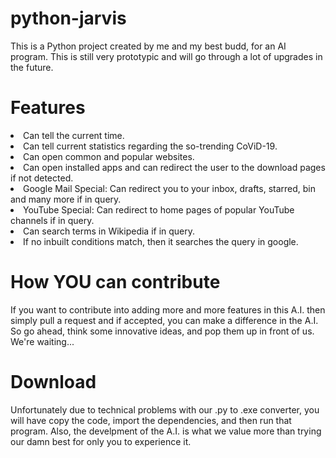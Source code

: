 # python-jarvis

This is a Python project created by me and my best budd, for an AI program. This is still very prototypic and will go through a lot of upgrades in the future.

# Features

<li> Can tell the current time. </li>
<li> Can tell current statistics regarding the so-trending CoViD-19.</li>
<li> Can open common and popular websites.</li>
<li> Can open installed apps and can redirect the user to the download pages if not detected.</li>
<li> Google Mail Special: Can redirect you to your inbox, drafts, starred, bin and many more if in query.</li>
<li> YouTube Special: Can redirect to home pages of popular YouTube channels if in query.</li>
<li> Can search terms in Wikipedia if in query.</li>
<li> If no inbuilt conditions match, then it searches the query in google.</li>

# How YOU can contribute

If you want to contribute into adding more and more features in this A.I. then simply pull a request and if accepted, you can make a difference in the A.I.
So go ahead, think some innovative ideas, and pop them up in front of us. We're waiting...

# Download

Unfortunately due to technical problems with our .py to .exe converter, you will have copy the code, import the dependencies, and then run that program. Also, the develpment of the A.I. is what we value more than trying our damn best for only you to experience it.
